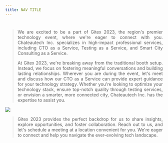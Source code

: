 ```yaml
---
title: NAV TITLE 
---
```

#

<blockquote style="text-align: justify;">
We are excited to be a part of Gitex 2023, the region's premier technology event, where we're eager to connect with you. Chateautech Inc. specializes in high-impact professional services, including CTO as a Service, Testing as a Service, and Smart City Consulting as a Service.

At Gitex 2023, we're breaking away from the traditional booth setup. Instead, we focus on fostering meaningful conversations and building lasting relationships. Wherever you are during the event, let's meet and discuss how our CTO as a Service can provide expert guidance for your technology strategy. Whether you're looking to optimize your technology stack, ensure top-notch quality through testing services, or envision a smarter, more connected city, Chateautech Inc. has the expertise to assist you.
</blockquote>

<div data-type="logo">
      <a href="https://www.gitex.com/" target="new"><img style="background-position: center center;background-repeat: no-repeat;" data-setting="border" src="../img/gitex.png"></a>
 </div>

<blockquote style="text-align: justify;">
Gitex 2023 provides the perfect backdrop for us to share insights, explore opportunities, and foster collaboration. Reach out to us, and let's schedule a meeting at a location convenient for you. We're eager to connect and help you navigate the ever-evolving tech landscape.
</blockquote>
